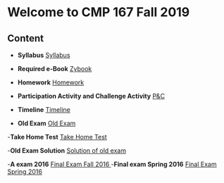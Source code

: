 # Welcome to CMP 167 Fall 2019


## Content
- **Syllabus**
[Syllabus](https://github.com/synac1/CMP1672019FallMW/blob/master/CMP167_Core_SyllabusWed.pdf)
- **Required e-Book**
[Zybook](https://learn.zybooks.com/zybook/CUNYCMP167Fall2019)
- **Homework**
[Homework](https://drive.google.com/drive/folders/1XdQ8CHmKnOPlA-PvB0oqqHqLe2wmPw0V?usp=sharing)
- **Participation Activity and Challenge Activity**
[P&C](https://drive.google.com/drive/folders/1Dr0IiesvtYE0ljlPEaNy94IiTWtokk6K?usp=sharing)
- **Timeline**
[Timeline](https://docs.google.com/spreadsheets/d/1WDhcmpQjTHTa-52IddyiODz6oqYMmQhtPgBwUoB-xi0/edit?usp=sharing)

- **Old Exam**
[Old Exam](https://github.com/synac1/CMP1672019FallMW/blob/master/exam1_f16(2).pdf)

-**Take Home Test**
[Take Home Test](https://github.com/synac1/CMP1672019FallMW/blob/master/THT.pdf)

-**Old Exam Solution**
[Solution of old exam](http://comet.lehman.cuny.edu/sfakhouri/teaching/cmp/cmp167/f16/exams-current/Exam1/exam1_f16_solutions.pdf)

-**A exam 2016**
[Final Exam Fall 2016 ](http://comet.lehman.cuny.edu/sfakhouri/teaching/cmp/cmp167/f16/exams-current/Exam2/exam2_f16.pdf)
-**Final exam  Spring 2016**
[Final Exam Spring 2016 ](http://comet.lehman.cuny.edu/sfakhouri/teaching/cmp/cmp167/s16/exams-current/Final/final_s16.pdf)
